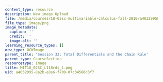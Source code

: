 ```yaml
---
content_type: resource
description: New image Upload
file: /media/courses/18-02sc-multivariable-calculus-fall-2010/a40329958a2be8a6f70907c34566d3f7_MIT18_02SC_L11Brds_1.png
file_type: image/png
image_metadata:
  caption: ''
  credit: ''
  image-alt: ''
learning_resource_types: []
ocw_type: OCWImage
parent_title: 'Session 32: Total Differentials and the Chain Rule'
parent_type: CourseSection
resourcetype: Image
title: MIT18_02SC_L11Brds_1.png
uid: a4032995-8a2b-e8a6-f709-07c34566d3f7
---
```

